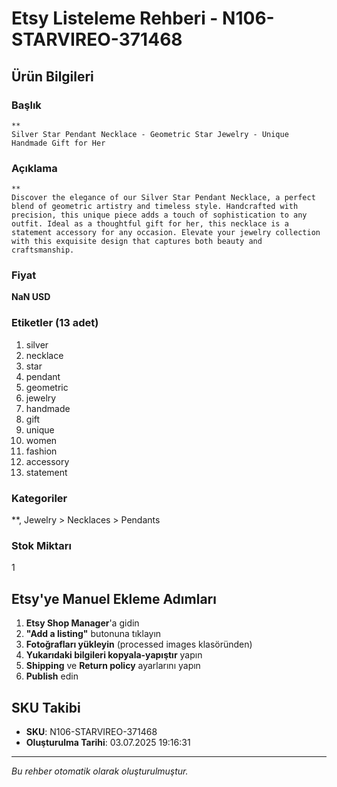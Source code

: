 # Etsy Listeleme Rehberi - N106-STARVIREO-371468

## Ürün Bilgileri

### Başlık
```
**
Silver Star Pendant Necklace - Geometric Star Jewelry - Unique Handmade Gift for Her
```

### Açıklama
```
**
Discover the elegance of our Silver Star Pendant Necklace, a perfect blend of geometric artistry and timeless style. Handcrafted with precision, this unique piece adds a touch of sophistication to any outfit. Ideal as a thoughtful gift for her, this necklace is a statement accessory for any occasion. Elevate your jewelry collection with this exquisite design that captures both beauty and craftsmanship.
```

### Fiyat
**NaN USD**

### Etiketler (13 adet)
1. silver
2. necklace
3. star
4. pendant
5. geometric
6. jewelry
7. handmade
8. gift
9. unique
10. women
11. fashion
12. accessory
13. statement

### Kategoriler
**, Jewelry > Necklaces > Pendants

### Stok Miktarı
1

## Etsy'ye Manuel Ekleme Adımları

1. **Etsy Shop Manager**'a gidin
2. **"Add a listing"** butonuna tıklayın
3. **Fotoğrafları yükleyin** (processed images klasöründen)
4. **Yukarıdaki bilgileri kopyala-yapıştır** yapın
5. **Shipping** ve **Return policy** ayarlarını yapın
6. **Publish** edin

## SKU Takibi
- **SKU**: N106-STARVIREO-371468
- **Oluşturulma Tarihi**: 03.07.2025 19:16:31

---
*Bu rehber otomatik olarak oluşturulmuştur.*
